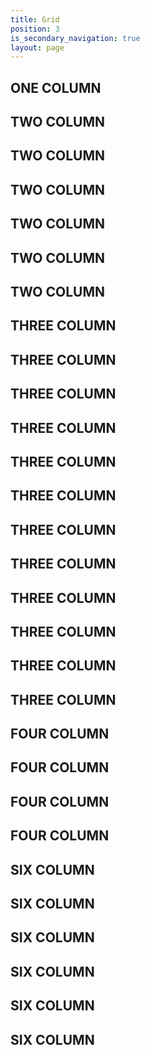 ```yaml
---
title: Grid
position: 3
is_secondary_navigation: true
layout: page
---
```



<div class="block one">
    <h2>ONE COLUMN </h2>
</div>

<section>
<div class="block two">
   <h2>TWO COLUMN </h2>
</div>
<div class="block two">
   <h2>TWO COLUMN </h2>
</div>
</section>

<section>
<div class="block two twoleft">
   <h2>TWO COLUMN </h2>
</div>
<div class="block two twoleft">
   <h2>TWO COLUMN </h2>
</div>
</section>

<section>
<div class="block two tworight">
   <h2>TWO COLUMN </h2>
</div>
<div class="block two tworight">
   <h2>TWO COLUMN </h2>
</div>
</section>

<section>
<div class="block three">
   <h2>THREE COLUMN </h2>
</div>
<div class="block three">
   <h2>THREE COLUMN </h2>
</div>
<div class="block three">
   <h2>THREE COLUMN </h2>
</div>
</section>

<section>
<div class="block three threeright">
   <h2>THREE COLUMN </h2>
</div>
<div class="block three threeright">
   <h2>THREE COLUMN </h2>
</div>
<div class="block three threeright">
   <h2>THREE COLUMN </h2>
</div>
</section>

<section>
<div class="block three threeleft">
   <h2>THREE COLUMN </h2>
</div>
<div class="block three threeleft">
   <h2>THREE COLUMN </h2>
</div>
<div class="block three threeleft">
   <h2>THREE COLUMN </h2>
</div>
</section>

<section>
<div class="block three threeleft-split">
   <h2>THREE COLUMN </h2>
</div>
<div class="block three threeleft-split">
   <h2>THREE COLUMN </h2>
</div>
<div class="block three threeleft-split">
   <h2>THREE COLUMN </h2>
</div>
</section>

<section>
<div class="block four">
   <h2>FOUR COLUMN </h2>
</div>
<div class="block four">
   <h2>FOUR COLUMN </h2>
</div>
<div class="block four">
   <h2>FOUR COLUMN </h2>
</div>
<div class="block four">
   <h2>FOUR COLUMN </h2>
</div>
</section>

<section>
<div class="block six">
   <h2>SIX COLUMN </h2>
</div>
<div class="block six">
   <h2>SIX COLUMN </h2>
</div>
<div class="block six">
   <h2>SIX COLUMN </h2>
</div>
<div class="block six">
   <h2>SIX COLUMN </h2>
</div>
<div class="block six">
   <h2>SIX COLUMN </h2>
</div>
<div class="block six">
   <h2>SIX COLUMN </h2>
</div>
</section>


